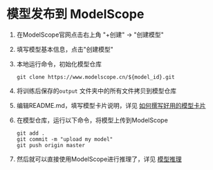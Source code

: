 # 模型发布到 ModelScope

1. 在ModelScope官网点击右上角 "+创建" -> "创建模型"
2. 填写模型基本信息，点击"创建模型"
3. 本地运行命令，初始化模型仓库

   ```
   git clone https://www.modelscope.cn/${model_id}.git
   ```

4. 将训练后保存的`output` 文件夹中的所有文件拷贝到模型仓库
5. 编辑README.md，填写模型卡片说明，详见 [如何撰写好用的模型卡片](https://www.modelscope.cn/docs/如何撰写好用的模型卡片)
6. 在模型仓库，运行以下命令，将模型上传到ModelScope

    ```
    git add .
    git commit -m "upload my model"
    git push origin master
    ```

7. 然后就可以直接使用ModelScope进行推理了，详见 [模型推理](./model_inference_zh.md)
